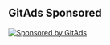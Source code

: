 ## GitAds Sponsored
[![Sponsored by GitAds](https://gitads.dev/v1/ad-serve?source=arnabnandy7/spring-security@github)](https://gitads.dev/v1/ad-track?source=arnabnandy7/spring-security@github)


